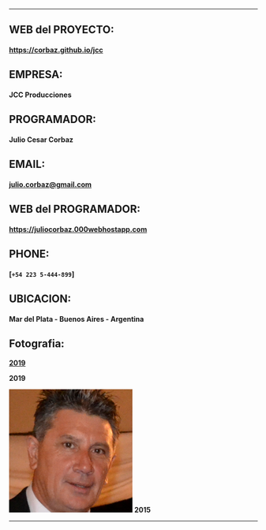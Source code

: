 *************************************

## WEB del PROYECTO:
#### https://corbaz.github.io/jcc

## EMPRESA: 
#### JCC Producciones

## PROGRAMADOR:
#### Julio Cesar Corbaz

## EMAIL:
#### julio.corbaz@gmail.com

## WEB del PROGRAMADOR:
#### https://juliocorbaz.000webhostapp.com

## PHONE:
#### [`+54 223 5-444-899`]

## UBICACION:
#### Mar del Plata - Buenos Aires - Argentina

## Fotografia:

[**2019**](https://corbaz.github.io/jcc/assets/img/jcc%202019.png)

**2019**

![Image 2015](https://github.com/corbaz/jcc/blob/master/assets/img/jcc.png?raw=true)
**2015**


*************************************


